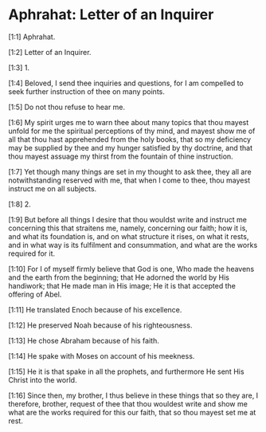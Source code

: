 # Aphrahat: Letter of an Inquirer

[1:1] Aphrahat.

[1:2] Letter of an Inquirer.

[1:3] 1.

[1:4] Beloved, I send thee inquiries and questions, for I am compelled to seek further instruction of thee on many points.

[1:5] Do not thou refuse to hear me.

[1:6] My spirit urges me to warn thee about many topics that thou mayest unfold for me the spiritual perceptions of thy mind, and mayest show me of all that thou hast apprehended from the holy books, that so my deficiency may be supplied by thee and my hunger satisfied by thy doctrine, and that thou mayest assuage my thirst from the fountain of thine instruction.

[1:7] Yet though many things are set in my thought to ask thee, they all are notwithstanding reserved with me, that when I come to thee, thou mayest instruct me on all subjects.

[1:8] 2.

[1:9] But before all things I desire that thou wouldst write and instruct me concerning this that straitens me, namely, concerning our faith; how it is, and what its foundation is, and on what structure it rises, on what it rests, and in what way is its fulfilment and consummation, and what are the works required for it.

[1:10] For I of myself firmly believe that God is one, Who made the heavens and the earth from the beginning; that He adorned the world by His handiwork; that He made man in His image; He it is that accepted the offering of Abel.

[1:11] He translated Enoch because of his excellence.

[1:12] He preserved Noah because of his righteousness.

[1:13] He chose Abraham because of his faith.

[1:14] He spake with Moses on account of his meekness.

[1:15] He it is that spake in all the prophets, and furthermore He sent His Christ into the world.

[1:16] Since then, my brother, I thus believe in these things that so they are, I therefore, brother, request of thee that thou wouldest write and show me what are the works required for this our faith, that so thou mayest set me at rest.

